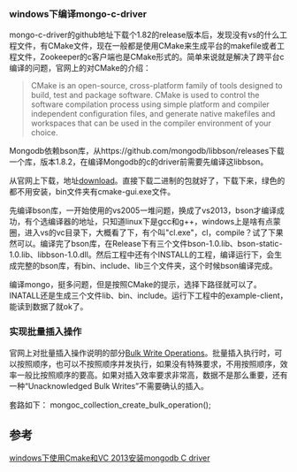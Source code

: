### windows下编译mongo-c-driver ###

mongo-c-driver的github地址下载个1.82的release版本后，发现没有vs的什么工程文件，有CMake文件，现在一般都是使用CMake来生成平台的makefile或者工程文件，Zookeeper的c客户端也是CMake形式的。简单来说就是解决了跨平台c编译的问题，官网上的对CMake的介绍：

> CMake is an open-source, cross-platform family of tools designed to build, test and package software. CMake is used to control the software compilation process using simple platform and compiler independent configuration files, and generate native makefiles and workspaces that can be used in the compiler environment of your choice. 

Mongodb依赖bson库，从https://github.com/mongodb/libbson/releases下载一个库，版本1.8.2，在编译Mongodb的c的driver前需要先编译这libbson。

从官网上下载，地址[download](https://cmake.org/download/)。直接下载二进制的包就好了，下载下来，绿色的都不用安装，bin文件夹有cmake-gui.exe文件。

先编译bson库，一开始使用的vs2005一堆问题，换成了vs2013，bson才编译成功，有个选编译器的地址，只知道linux下是gcc和g++，windows上是啥有点蒙圈，进入vs的vc目录下，大概看了下，有个叫"cl.exe"，cl，compile？试了下果然可以。编译完了bson库，在Release下有三个文件bson-1.0.lib、bson-static-1.0.lib、libbson-1.0.dll。然后工程中还有个INSTALL的工程，编译运行下，会生成完整的bson库，有bin、include、lib三个文件夹，这个时候bson编译完成。

编译mongo，挺多问题，但是按照CMake的提示，选择下路径就可以了。INATALL还是生成三个文件lib、bin、include。运行下工程中的example-client，能读到数据了就ok了。

### 实现批量插入操作 ###
官网上对批量插入操作说明的部分[Bulk Write Operations](http://mongoc.org/libmongoc/current/bulk.html)。批量插入执行时，可以按照顺序，也可以不按照顺序并发执行，如果没有特殊要求，不用按照顺序，效率一般比按照顺序的要高。如果对插入效率要求非常高，数据不是那么重要，还有一种“Unacknowledged Bulk Writes”不需要确认的插入。

套路如下：
mongoc_collection_create_bulk_operation();



## 参考 ##
[windows下使用Cmake和VC 2013安装mongodb C driver](http://www.cnblogs.com/fengxun/p/4534795.html)

